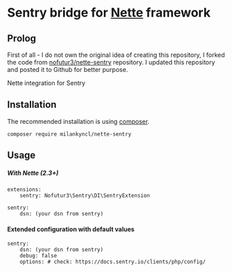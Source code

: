 # Sentry bridge for [Nette](https://www.nette.org) framework

## Prolog

First of all - I do not own the original idea of creating this repository, I forked the code from [nofutur3/nette-sentry](https://github.com/nofutur3/nette-sentry) repository. I updated this repository and posted it to Github for better purpose.

Nette integration for Sentry

## Installation

The recommended installation is using [composer](https://getcomposer.org/). 

```
composer require milankyncl/nette-sentry
```

## Usage

##### With Nette (2.3+)
```
extensions:
    sentry: Nofutur3\Sentry\DI\SentryExtension
    
sentry:
    dsn: (your dsn from sentry)
```

#### Extended configuration with default values
```
sentry:
    dsn: (your dsn from sentry)
    debug: false
    options: # check: https://docs.sentry.io/clients/php/config/
```